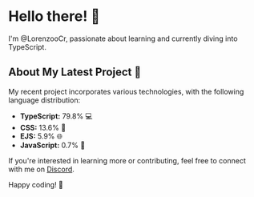 # Hello there! 👋

I'm @LorenzooCr, passionate about learning and currently diving into TypeScript.

## About My Latest Project 🚀

My recent project incorporates various technologies, with the following language distribution:

- **TypeScript:** 79.8% 💻
- **CSS:** 13.6% 🎨
- **EJS:** 5.9% 🌐
- **JavaScript:** 0.7% 🚀

If you're interested in learning more or contributing, feel free to connect with me on [Discord](https://discord.spritzbot.it).

Happy coding! 🚀
